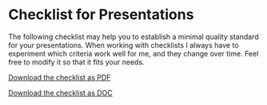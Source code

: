 
# Checklist for Presentations

The following checklist may help you to establish a minimal quality standard for your presentations. When working with checklists I always have to experiment which criteria work well for me, and they change over time. Feel free to modify it so that it fits your needs.

[Download the checklist as PDF](files/presentation_checklist.pdf)

[Download the checklist as DOC](files/presentation_checklist.doc)

